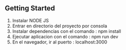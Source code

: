 ## Getting Started

1. Instalar NODE JS
2. Entrar en directorio del proyecto por consola
3. Instalar dependencias con el comando : npm install
4. Ejecutar aplicacion con el comando : npm run dev
5. En el navegador, ir al puerto : localhost:3000


